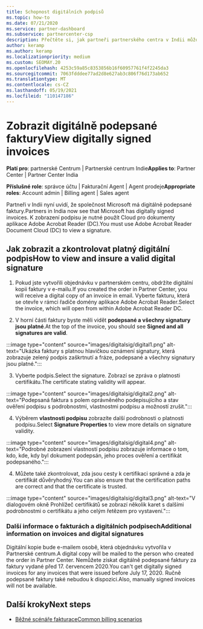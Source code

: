 ```yaml
---
title: Schopnost digitálních podpisů
ms.topic: how-to
ms.date: 07/21/2020
ms.service: partner-dashboard
ms.subservice: partnercenter-csp
description: Přečtěte si, jak partneři partnerského centra v Indii můžou zobrazovat digitálně podepsané faktury a dostávat digitální kopie faktur pro objednávky vytvořené v partnerském centru.
author: keramp
ms.author: keramp
ms.localizationpriority: medium
ms.custom: SEOMAY.20
ms.openlocfilehash: 4253c59a85c8353856b16f60957761f4f2245da3
ms.sourcegitcommit: 7063fdddee77ad2d8e627ab3c806f76d173ab652
ms.translationtype: MT
ms.contentlocale: cs-CZ
ms.lasthandoff: 05/19/2021
ms.locfileid: "110147186"
---
```

# <a name="view-digitally-signed-invoices"></a><span data-ttu-id="9cdfa-103">Zobrazit digitálně podepsané faktury</span><span class="sxs-lookup"><span data-stu-id="9cdfa-103">View digitally signed invoices</span></span>

<span data-ttu-id="9cdfa-104">**Platí pro**: partnerské Centrum | Partnerské centrum Indie</span><span class="sxs-lookup"><span data-stu-id="9cdfa-104">**Applies to**: Partner Center | Partner Center India</span></span>

<span data-ttu-id="9cdfa-105">**Příslušné role**: správce účtu | Fakturační Agent | Agent prodeje</span><span class="sxs-lookup"><span data-stu-id="9cdfa-105">**Appropriate roles**: Account admin | Billing agent | Sales agent</span></span>

<span data-ttu-id="9cdfa-106">Partneři v Indii nyní uvidí, že společnost Microsoft má digitálně podepsané faktury.</span><span class="sxs-lookup"><span data-stu-id="9cdfa-106">Partners in India now see that Microsoft has digitally signed invoices.</span></span> <span data-ttu-id="9cdfa-107">K zobrazení podpisu je nutné použít Cloud pro dokumenty aplikace Adobe Acrobat Reader (DC).</span><span class="sxs-lookup"><span data-stu-id="9cdfa-107">You must use Adobe Acrobat Reader Document Cloud (DC) to view a signature.</span></span>

## <a name="how-to-view-and-insure-a-valid-digital-signature"></a><span data-ttu-id="9cdfa-108">Jak zobrazit a zkontrolovat platný digitální podpis</span><span class="sxs-lookup"><span data-stu-id="9cdfa-108">How to view and insure a valid digital signature</span></span>


1. <span data-ttu-id="9cdfa-109">Pokud jste vytvořili objednávku v partnerském centru, obdržíte digitální kopii faktury v e-mailu.</span><span class="sxs-lookup"><span data-stu-id="9cdfa-109">If you created the order in Partner Center, you will receive a digital copy of an invoice in email.</span></span> <span data-ttu-id="9cdfa-110">Vyberte fakturu, která se otevře v rámci řadiče domény aplikace Adobe Acrobat Reader.</span><span class="sxs-lookup"><span data-stu-id="9cdfa-110">Select the invoice, which will open from within Adobe Acrobat Reader DC.</span></span>


2. <span data-ttu-id="9cdfa-111">V horní části faktury byste měli vidět **podepsané a všechny signatury jsou platné**.</span><span class="sxs-lookup"><span data-stu-id="9cdfa-111">At the top of the invoice, you should see **Signed and all signatures are valid**.</span></span>
 
 :::image type="content" source="images/digitalsig/digital1.png" alt-text="Ukázka faktury s platnou hlavičkou oznámení signatury, která zobrazuje zelený podpis zaškrtnutí a fráze, podepsané a všechny signatury jsou platné.":::

3. <span data-ttu-id="9cdfa-113">Vyberte podpis.</span><span class="sxs-lookup"><span data-stu-id="9cdfa-113">Select the signature.</span></span> <span data-ttu-id="9cdfa-114">Zobrazí se zpráva o platnosti certifikátu.</span><span class="sxs-lookup"><span data-stu-id="9cdfa-114">The certificate stating validity will appear.</span></span>

:::image type="content" source="images/digitalsig/digital2.png" alt-text="Podepsaná faktura s polem oprávněného podepisujícího a stav ověření podpisu s podrobnostmi, vlastnostmi podpisu a možností zrušit."::: 

4. <span data-ttu-id="9cdfa-116">Výběrem **vlastnosti podpisu** zobrazíte další podrobnosti o platnosti podpisu.</span><span class="sxs-lookup"><span data-stu-id="9cdfa-116">Select **Signature Properties** to view more details on signature validity.</span></span>

:::image type="content" source="images/digitalsig/digital4.png" alt-text="Podrobné zobrazení vlastností podpisu zobrazuje informace o tom, kdo, kde, kdy byl dokument podepsán, jeho proces ověření a certifikát podepsaného."::: 

4. <span data-ttu-id="9cdfa-118">Můžete také zkontrolovat, zda jsou cesty k certifikaci správné a zda je certifikát důvěryhodný.</span><span class="sxs-lookup"><span data-stu-id="9cdfa-118">You can also ensure that the certification paths are correct and that the certificate is trusted.</span></span>

 :::image type="content" source="images/digitalsig/digital3.png" alt-text="V dialogovém okně Prohlížeč certifikátů se zobrazí několik karet s dalšími podrobnostmi o certifikátu a jeho celým řetězem pro vystavení.":::

### <a name="additional-information-on-invoices-and-digital-signatures"></a><span data-ttu-id="9cdfa-120">Další informace o fakturách a digitálních podpisech</span><span class="sxs-lookup"><span data-stu-id="9cdfa-120">Additional information on invoices and digital signatures</span></span>

<span data-ttu-id="9cdfa-121">Digitální kopie bude e-mailem osobě, která objednávku vytvořila v Partnerské centrum.</span><span class="sxs-lookup"><span data-stu-id="9cdfa-121">A digital copy will be mailed to the person who created the order in Partner Center.</span></span> <span data-ttu-id="9cdfa-122">Nemůžete získat digitálně podepsané faktury za faktury vydané před 17. červencem 2020.</span><span class="sxs-lookup"><span data-stu-id="9cdfa-122">You can't get digitally signed invoices for any invoices that were issued before July 17, 2020.</span></span> <span data-ttu-id="9cdfa-123">Ručně podepsané faktury také nebudou k dispozici.</span><span class="sxs-lookup"><span data-stu-id="9cdfa-123">Also, manually signed invoices will not be available.</span></span>

## <a name="next-steps"></a><span data-ttu-id="9cdfa-124">Další kroky</span><span class="sxs-lookup"><span data-stu-id="9cdfa-124">Next steps</span></span>

- [<span data-ttu-id="9cdfa-125">Běžné scénáře fakturace</span><span class="sxs-lookup"><span data-stu-id="9cdfa-125">Common billing scenarios</span></span>](common-billing-scenarios.md)